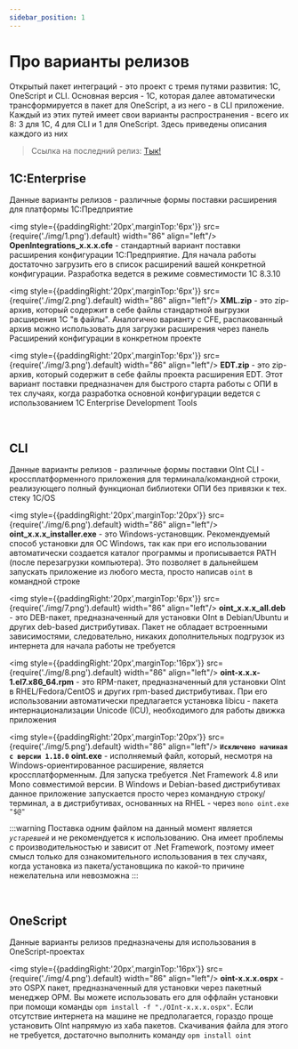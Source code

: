 ```yaml
---
sidebar_position: 1
---
```


# Про варианты релизов

Открытый пакет интеграций - это проект с тремя путями развития: 1С, OneScript и CLI. Основная версия - 1С, которая далее автоматически трансформируется в пакет для OneScript, а из него - в CLI приложение. Каждый из этих путей имеет свои варианты распространения - всего их 8: 3 для 1С, 4 для CLI и 1 для OneScript. Здесь приведены описания каждого из них

>Ссылка на последний релиз: [Тык!](https://github.com/Bayselonarrend/OpenIntegrations/releases/latest)

## 1С:Enterprise
Данные варианты релизов - различные формы поставки расширения для платформы 1С:Предприятие

<img style={{paddingRight:'20px',marginTop:'6px'}} src={require('./img/1.png').default} width="86" align="left"/>
**OpenIntegrations_x.x.x.cfe** - стандартный вариант поставки расширения конфигурации 1С:Предприятие. Для начала работы достаточно загрузить его в список расширений вашей конкретной конфигурации. Разработка ведется в режиме совместимости 1С 8.3.10

<img style={{paddingRight:'20px',marginTop:'6px'}} src={require('./img/2.png').default} width="86" align="left"/>
**XML.zip** - это zip-архив, который содержит в себе файлы стандартной выгрузки расширения 1С "в файлы". Аналогично варианту с CFE, распакованный архив можно использовать для загрузки расширения через панель Расширений конфигурации в конкретном проекте

<img style={{paddingRight:'20px',marginTop:'6px'}} src={require('./img/3.png').default} width="86" align="left"/>
**EDT.zip** - это zip-архив, который содержит в себе файлы проекта расширения EDT. Этот вариант поставки предназначен для быстрого старта работы с ОПИ в тех случаях, когда разработка основной конфигурации ведется с использованием 1C Enterprise Development Tools

<br/>

## CLI
Данные варианты релизов - различные формы поставки OInt CLI - кроссплатформенного приложения для терминала/командной строки, реализующего полный функционал библиотеки ОПИ без привязки к тех. стеку 1С/OS

<img style={{paddingRight:'20px',marginTop:'20px'}} src={require('./img/6.png').default} width="86" align="left"/>
**oint_x.x.x_installer.exe** - это Windows-установщик. Рекомендуемый способ установки для ОС Windows, так как при его использовании автоматически создается каталог программы и прописывается PATH (после перезагрузки компьютера). Это позволяет в дальнейшем запускать приложение из любого места, просто написав `oint` в командной строке

<img style={{paddingRight:'20px',marginTop:'6px'}} src={require('./img/7.png').default} width="86" align="left"/>
**oint_x.x.x_all.deb** - это DEB-пакет, предназначенный для установки OInt в Debian/Ubuntu и других deb-based дистрибутивах. Пакет не обладает встроенными зависимостями, следовательно, никаких дополнительных подгрузок из интернета для начала работы не требуется

<img style={{paddingRight:'20px',marginTop:'16px'}} src={require('./img/8.png').default} width="86" align="left"/>
**oint-x.x.x-1.el7.x86_64.rpm** - это RPM-пакет, предназначенный для установки OInt в RHEL/Fedora/CentOS и других rpm-based дистрибутивах. При его использовании автоматически предлагается установка libicu - пакета интернационализации Unicode (ICU), необходимого для работы движка приложения

<img style={{paddingRight:'20px',marginTop:'20px'}} src={require('./img/5.png').default} width="86" align="left"/>
**`Исключено начиная с версии 1.18.0`** **oint.exe** - исполняемый файл, который, несмотря на Windows-ориентированное расширение, является кроссплатформенным. Для запуска требуется .Net Framework 4.8 или Mono совместимой версии. В Windows и Debian-based дистрибутивах данное приложение запускается просто через командную строку/терминал, а в дистрибутивах, основанных на RHEL - через ```mono oint.exe "$@"```

:::warning
Поставка одним файлом на данный момент является *`устаревшей`* и не рекомендуется к использованию. Она имеет проблемы с производительностью и зависит от .Net Framework, поэтому имеет смысл только для ознакомительного использования в тех случаях, когда установка из пакета/установщика по какой-то причине нежелательна или невозможна
:::

<br/>


## OneScript
Данные варианты релизов предназначены для использования в OneScript-проектах

<img style={{paddingRight:'20px',marginTop:'16px'}} src={require('./img/4.png').default} width="86" align="left"/>
**oint-x.x.x.ospx** - это OSPX пакет, предназначенный для установки через пакетный менеджер OPM. Вы можете использовать его для оффлайн установки при помощи команды
``` opm install -f "./OInt-x.x.x.ospx" ```.
Если отсутствие интернета на машине не предполагается, гораздо проще установить OInt напрямую из хаба пакетов. Скачивания файла для этого не требуется, достаточно выполнить команду ``` opm install oint ```



<br/>